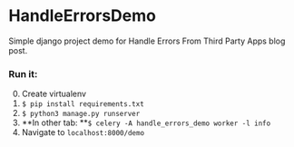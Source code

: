 # HandleErrorsDemo
Simple django project demo for Handle Errors From Third Party Apps blog post.

### Run it:
0. Create virtualenv
1. ```$ pip install requirements.txt```
2. ```$ python3 manage.py runserver```
3. **In other tab: **```$ celery -A handle_errors_demo worker -l info```
4. Navigate to `localhost:8000/demo`